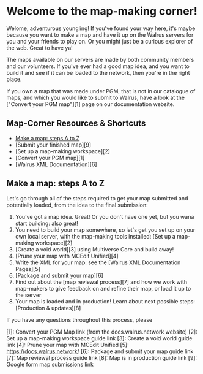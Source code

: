 # **Welcome to the map-making corner!**

Welome, adventurous youngling! If you've found your way here, it's maybe because you want to make a map and have it up on the Walrus servers for you and your friends to play on. Or you might just be a curious explorer of the web. Great to have ya!

The maps available on our servers are made by both community members and our volunteers. If you've ever had a good map idea, and you want to build it and see if it can be loaded to the network, then you're in the right place.

If you own a map that was made under PGM, that is not in our catalogue of maps, and which you would like to submit to Walrus, have a look at the ["Convert your PGM map"][1] page on our documentation website.

## **Map-Corner Resources & Shortcuts**

- [Make a map: steps A to Z](#make-a-map-steps-a-to-z)
- [Submit your finished map][9]
- [Set up a map-making workspace][2]
- [Convert your PGM map][1]
- [Walrus XML Documentation][6]

## **Make a map: steps A to Z**

Let's go through all of the steps required to get your map submitted and potentially loaded, from the idea to the final submission:

1. You've got a map idea. Great! Or you don't have one yet, but you wana start building: also great!
2. You need to build your map somewhere, so let's get you set up on your own local server, with the map-making tools installed: [Set up a map-making workspace][2]
3. [Create a void world][3] using Multiverse Core and build away!
4. [Prune your map with MCEdit Unified][4]
5. Write the XML for your map: see the [Walrus XML Documentation Pages][5]
6. [Package and submit your map][6]
7. Find out about the [map reviewal process][7] and how we work with map-makers to give feedback on and refine their map, or load it up to the server
8. Your map is loaded and in production! Learn about next possible steps: [Production & updates][8]

If you have any questions throughout this process, please

[1]: Convert your PGM Map link (from the docs.walrus.network website)
[2]: Set up a map-making workspace guide link
[3]: Create a void world guide link
[4]: Prune your map with MCEdit Unified
[5]: https://docs.walrus.network/
[6]: Package and submit your map guide link
[7]: Map reviewal process guide link
[8]: Map is in production guide link
[9]: Google form map submissions link
